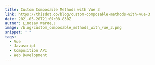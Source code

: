 ```yaml
---
title: Custom Composable Methods with Vue 3
link: https://thisdot.co/blog/custom-composable-methods-with-vue-3
date: 2021-05-20T21:05:08.830Z
author: Lindsay Wardell
image: /blog/custom_composable_methods_with_vue_3.png
snippet: " "
tags:
  - Vue
  - Javascript
  - Composition API
  - Web Development
---
```

